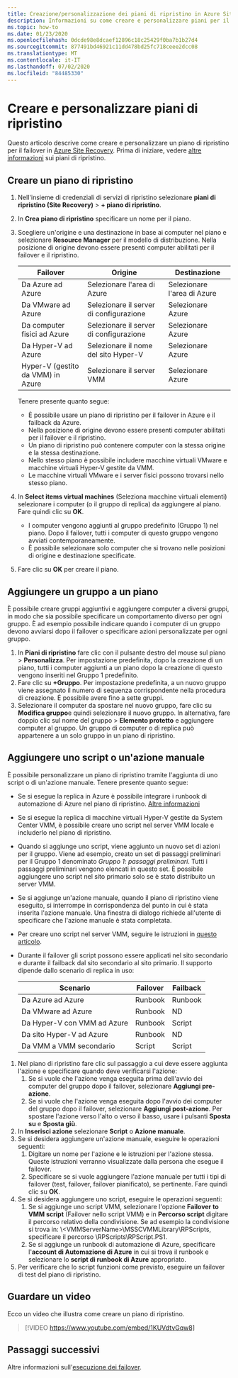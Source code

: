```yaml
---
title: Creazione/personalizzazione dei piani di ripristino in Azure Site Recovery
description: Informazioni su come creare e personalizzare piani per il ripristino di emergenza usando il servizio Azure Site Recovery.
ms.topic: how-to
ms.date: 01/23/2020
ms.openlocfilehash: 0dcde98e8dcaef12896c18c25429f0ba7b1b27d4
ms.sourcegitcommit: 877491bd46921c11dd478bd25fc718ceee2dcc08
ms.translationtype: MT
ms.contentlocale: it-IT
ms.lasthandoff: 07/02/2020
ms.locfileid: "84485330"
---
```

# <a name="create-and-customize-recovery-plans"></a>Creare e personalizzare piani di ripristino

Questo articolo descrive come creare e personalizzare un piano di ripristino per il failover in [Azure Site Recovery](site-recovery-overview.md). Prima di iniziare, vedere [altre informazioni](recovery-plan-overview.md) sui piani di ripristino.

## <a name="create-a-recovery-plan"></a>Creare un piano di ripristino

1. Nell'insieme di credenziali di servizi di ripristino selezionare **piani di ripristino (Site Recovery)**  >  **+ piano di ripristino**.
2. In **Crea piano di ripristino** specificare un nome per il piano.
3. Scegliere un'origine e una destinazione in base ai computer nel piano e selezionare **Resource Manager** per il modello di distribuzione. Nella posizione di origine devono essere presenti computer abilitati per il failover e il ripristino. 

    **Failover** | **Origine** | **Destinazione** 
   --- | --- | ---
   Da Azure ad Azure | Selezionare l'area di Azure | Selezionare l'area di Azure
   Da VMware ad Azure | Selezionare il server di configurazione | Selezionare Azure
   Da computer fisici ad Azure | Selezionare il server di configurazione | Selezionare Azure   
   Da Hyper-V ad Azure | Selezionare il nome del sito Hyper-V | Selezionare Azure
   Hyper-V (gestito da VMM) in Azure  | Selezionare il server VMM | Selezionare Azure
  
    Tenere presente quanto segue:
    - È possibile usare un piano di ripristino per il failover in Azure e il failback da Azure.
    - Nella posizione di origine devono essere presenti computer abilitati per il failover e il ripristino.
    - Un piano di ripristino può contenere computer con la stessa origine e la stessa destinazione.
    - Nello stesso piano è possibile includere macchine virtuali VMware e macchine virtuali Hyper-V gestite da VMM.
    - Le macchine virtuali VMware e i server fisici possono trovarsi nello stesso piano.

4. In **Select items virtual machines** (Seleziona macchine virtuali elementi) selezionare i computer (o il gruppo di replica) da aggiungere al piano. Fare quindi clic su **OK**.
    - I computer vengono aggiunti al gruppo predefinito (Gruppo 1) nel piano. Dopo il failover, tutti i computer di questo gruppo vengono avviati contemporaneamente.
    - È possibile selezionare solo computer che si trovano nelle posizioni di origine e destinazione specificate. 
5. Fare clic su **OK** per creare il piano.

## <a name="add-a-group-to-a-plan"></a>Aggiungere un gruppo a un piano

È possibile creare gruppi aggiuntivi e aggiungere computer a diversi gruppi, in modo che sia possibile specificare un comportamento diverso per ogni gruppo. È ad esempio possibile indicare quando i computer di un gruppo devono avviarsi dopo il failover o specificare azioni personalizzate per ogni gruppo.

1. In **Piani di ripristino** fare clic con il pulsante destro del mouse sul piano > **Personalizza**. Per impostazione predefinita, dopo la creazione di un piano, tutti i computer aggiunti a un piano dopo la creazione di questo vengono inseriti nel Gruppo 1 predefinito.
2. Fare clic su **+Gruppo**. Per impostazione predefinita, a un nuovo gruppo viene assegnato il numero di sequenza corrispondente nella procedura di creazione. È possibile avere fino a sette gruppi.
3. Selezionare il computer da spostare nel nuovo gruppo, fare clic su **Modifica gruppo**e quindi selezionare il nuovo gruppo. In alternativa, fare doppio clic sul nome del gruppo > **Elemento protetto** e aggiungere computer al gruppo. Un gruppo di computer o di replica può appartenere a un solo gruppo in un piano di ripristino.


## <a name="add-a-script-or-manual-action"></a>Aggiungere uno script o un'azione manuale

È possibile personalizzare un piano di ripristino tramite l'aggiunta di uno script o di un'azione manuale. Tenere presente quanto segue:

- Se si esegue la replica in Azure è possibile integrare i runbook di automazione di Azure nel piano di ripristino. [Altre informazioni](site-recovery-runbook-automation.md)
- Se si esegue la replica di macchine virtuali Hyper-V gestite da System Center VMM, è possibile creare uno script nel server VMM locale e includerlo nel piano di ripristino.
- Quando si aggiunge uno script, viene aggiunto un nuovo set di azioni per il gruppo. Viene ad esempio, creato un set di passaggi preliminari per il Gruppo 1 denominato *Gruppo 1: passaggi preliminari*. Tutti i passaggi preliminari vengono elencati in questo set. È possibile aggiungere uno script nel sito primario solo se è stato distribuito un server VMM.
- Se si aggiunge un'azione manuale, quando il piano di ripristino viene eseguito, si interrompe in corrispondenza del punto in cui è stata inserita l'azione manuale. Una finestra di dialogo richiede all'utente di specificare che l'azione manuale è stata completata.
- Per creare uno script nel server VMM, seguire le istruzioni in [questo articolo](hyper-v-vmm-recovery-script.md).
- Durante il failover gli script possono essere applicati nel sito secondario e durante il failback dal sito secondario al sito primario. Il supporto dipende dallo scenario di replica in uso:
    
    **Scenario** | **Failover** | **Failback**
    --- | --- | --- 
    Da Azure ad Azure  | Runbook | Runbook
    Da VMware ad Azure | Runbook | ND 
    Da Hyper-V con VMM ad Azure | Runbook | Script
    Da sito Hyper-V ad Azure | Runbook | ND
    Da VMM a VMM secondario | Script | Script

1. Nel piano di ripristino fare clic sul passaggio a cui deve essere aggiunta l'azione e specificare quando deve verificarsi l'azione:
    1. Se si vuole che l'azione venga eseguita prima dell'avvio dei computer del gruppo dopo il failover, selezionare **Aggiungi pre-azione**.
    1. Se si vuole che l'azione venga eseguita dopo l'avvio dei computer del gruppo dopo il failover, selezionare **Aggiungi post-azione**. Per spostare l'azione verso l'alto o verso il basso, usare i pulsanti **Sposta su** e **Sposta giù**.
2. In **Inserisci azione** selezionare **Script** o **Azione manuale**.
3. Se si desidera aggiungere un'azione manuale, eseguire le operazioni seguenti:
    1. Digitare un nome per l'azione e le istruzioni per l'azione stessa. Queste istruzioni verranno visualizzate dalla persona che esegue il failover.
    1. Specificare se si vuole aggiungere l'azione manuale per tutti i tipi di failover (test, failover, failover pianificato), se pertinente. Fare quindi clic su **OK**.
4. Se si desidera aggiungere uno script, eseguire le operazioni seguenti:
    1. Se si aggiunge uno script VMM, selezionare l'opzione **Failover to VMM script** (Failover nello script VMM) e in **Percorso script** digitare il percorso relativo della condivisione. Se ad esempio la condivisione si trova in: \\\<VMMServerName>\MSSCVMMLibrary\RPScripts, specificare il percorso \RPScripts\RPScript.PS1.
    1. Se si aggiunge un runbook di automazione di Azure, specificare l'**account di Automazione di Azure** in cui si trova il runbook e selezionare lo **script di runbook di Azure** appropriato.
5. Per verificare che lo script funzioni come previsto, eseguire un failover di test del piano di ripristino.

## <a name="watch-a-video"></a>Guardare un video

Ecco un video che illustra come creare un piano di ripristino.


> [!VIDEO https://www.youtube.com/embed/1KUVdtvGqw8]

## <a name="next-steps"></a>Passaggi successivi

Altre informazioni sull'[esecuzione dei failover](site-recovery-failover.md).  

    
